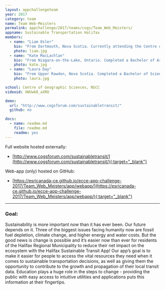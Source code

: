 ```yaml
---
layout: appchallengeteam
year: 2017
category: team
name: Team Web-Meisters
permalink: appchallenge/2017/teams/cogs/Team_Web_Meisters/
appname: Sustainable Transportation Halifax
members:
  - name: "Liam Osler"
    bio: "From Dartmouth, Nova Scotia. Currently attending the Centre of Geographic Sciences studying Surveying."
    photo: liam.jpg
  - name: "Kate MacLachlan"
    bio: "From Niagara-on-the-Lake, Ontario. Completed a Bachelor of Arts majoring in Geography at Memorial University of Newfoundland and Labrador, currently attending the Centre of Geographic Sciences doing an Advanced Geographic Information Systems diploma."
    photo: kate.jpg
  - name: "Laura Day"
    bio: "From Upper Rawdon, Nova Scotia. Completed a Bachelor of Science majoring in Geography at Memorial University of Newfoundland and Labrador, currently attending the Centre of Geographic Sciences doing an Advanced Geographic Information Systems diploma."
    photo: laura.jpg

school: Centre of Geographic Sciences, NSCC
videoid: XWUw68_aXRU

demo:
  url: "http://www.cogsforum.com/sustainabletransit/"
  github: no

docs:
  - name: readme.md
    file: readme.md
    readme: yes
---
```


Full website hosted externally:
- [http://www.cogsforum.com/sustainabletransit/](http://www.cogsforum.com/sustainabletransit/){:target="_blank"}

Web-app (only) hosted on GitHub:
- [https://esricanada-ce.github.io/ecce-app-challenge-2017/Team_Web_Meisters/app/webapp/](https://esricanada-ce.github.io/ecce-app-challenge-2017/Team_Web_Meisters/app/webapp/){:target="_blank"}

***

### Goal:
Sustainability is more important now than it has ever been. Our future depends on it. Three of the biggest issues facing humanity now are fossil
fuel depletion, climate change, and higher energy and water costs. But the good news is change is possible and it’s easier now than ever for
residents of the Halifax Regional Municipality to reduce their net impact on the ecosystem with the Halifax Sustainable Transit App! Our app’s
goal is to make it easier for people to access the vital resources they need when it comes to sustainable transportation decisions, as well as
giving them the opportunity to contribute to the growth and propagation of their local transit data. Education plays a huge role in the steps to
change - providing the public with easy access to intuitive utilities and applications puts this information at their fingertips.
